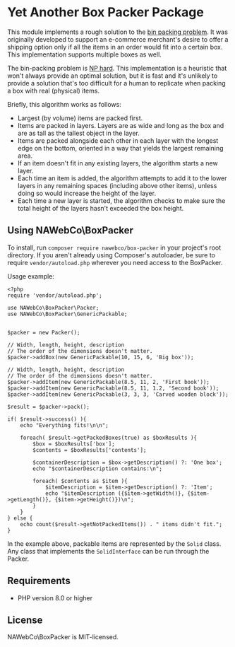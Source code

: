 # Yet Another Box Packer Package

This module implements a rough solution to the [bin packing problem](https://en.wikipedia.org/wiki/Bin_packing_problem).
It was originally developed to support an e-commerce merchant's desire to offer a shipping option only if all the items
in an order would fit into a certain box. This implementation supports multiple boxes as well.

The bin-packing problem is [NP hard](https://en.wikipedia.org/wiki/NP-hardness). This implementation is a heuristic 
that won't always provide an optimal solution, but it is fast and it's unlikely to provide a solution that's too
difficult for a human to replicate when packing a box with real (physical) items.

Briefly, this algorithm works as follows:

* Largest (by volume) items are packed first.
* Items are packed in layers. Layers are as wide and long as the box and are as tall as the tallest object in the layer.
* Items are packed alongside each other in each layer with the longest edge on the bottom, oriented in a way 
that yields the largest remaining area.
* If an item doesn't fit in any existing layers, the algorithm starts a new layer.
* Each time an item is added, the algorithm attempts to add it to the lower layers in any remaining spaces (including 
above other items), unless doing so would increase the height of the layer.
* Each time a new layer is started, the algorithm checks to make sure the total height of the layers hasn't exceeded the 
box height.

## Using NAWebCo\BoxPacker
To install, run ```composer require nawebco/box-packer``` in your project's root directory. If you aren't already using
Composer's autoloader, be sure to require `vendor/autoload.php` wherever you need access to the BoxPacker.

Usage example:
```$xslt
<?php
require 'vendor/autoload.php';

use NAWebCo\BoxPacker\Packer;
use NAWebCo\BoxPacker\GenericPackable;


$packer = new Packer();

// Width, length, height, description
// The order of the dimensions doesn't matter.
$packer->addBox(new GenericPackable(10, 15, 6, 'Big box'));

// Width, length, height, description
// The order of the dimensions doesn't matter.
$packer->addItem(new GenericPackable(8.5, 11, 2, 'First book'));
$packer->addItem(new GenericPackable(8.5, 11, 1.2, 'Second book'));
$packer->addItem(new GenericPackable(3, 3, 3, 'Carved wooden block'));

$result = $packer->pack();

if( $result->success() ){
    echo "Everything fits!\n\n";

    foreach( $result->getPackedBoxes(true) as $boxResults ){
        $box = $boxResults['box'];
        $contents = $boxResults['contents'];

        $containerDescription = $box->getDescription() ?: 'One box';
        echo "$containerDescription contains:\n";

        foreach( $contents as $item ){
            $itemDescription = $item->getDescription() ?: 'Item';
            echo "$itemDescription ({$item->getWidth()}, {$item->getLength()}, {$item->getHeight()})\n";
        }
    }
} else {
    echo count($result->getNotPackedItems()) . " items didn't fit.";
}
```

In the example above, packable items are represented by the `Solid` class. Any class that implements the `SolidInterface`
can be run through the Packer.

## Requirements
* PHP version 8.0 or higher

## License
NAWebCo\BoxPacker is MIT-licensed.
